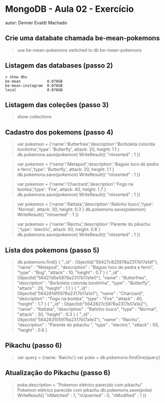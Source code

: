 # MongoDB - Aula 02 - Exercício
autor: Denner Evaldt Machado

## Crie uma databate chamada be-mean-pokemons

> use be-mean-pokemons
switched to db be-mean-pokemons 

## Listagem das databases (passo 2)

```
> show dbs
be-mean            0.078GB
be-mean-instagram  0.078GB
local              0.078GB

```

## Listagem das coleções (passo 3)

> show collections
> 

## Cadastro dos pokemons (passo 4)

> var pokemon = {'name':'Butterfree','description':'Borboleta colorida bonitinha','type': 'Butterfly', attack: 20, height: 1.1 }
> db.pokemons.save(pokemon)
WriteResult({ "nInserted" : 1 })

> var pokemon = {'name':'Metapod','description':'Baguio loco de pedra e ferro','type': 'Butterfly', attack: 20, height: 1.1 }
> db.pokemons.save(pokemon)
WriteResult({ "nInserted" : 1 })

> var pokemon = {'name':'Charizard','description':'Fogo na bomba','type': 'Fire', attack: 40, height: 1.7 }
> db.pokemons.save(pokemon)
WriteResult({ "nInserted" : 1 })

> var pokemon = {'name':'Rattata','description':'Ratinho louco','type': 'Normal', attack: 30, height: 0.3 }
> db.pokemons.save(pokemon)
WriteResult({ "nInserted" : 1 })

> var pokemon = {'name':'Raichu','description':'Parente do pikachu ','type': 'electric', attack: 50, height: 0.8 }
> db.pokemons.save(pokemon)
WriteResult({ "nInserted" : 1 })

## Lista dos pokemons (passo 5)

> db.pokemons.find()
{ "_id" : ObjectId("56427c825978a2317b17a1df"), "name" : "Metapod", "description" : "Baguio loco de pedra e ferro", "type" : "Bug", "attack" : 10, "height" : 0.7 }
{ "_id" : ObjectId("56427d5e5978a2317b17a1e0"), "name" : "Butterfree", "description" : "Borboleta colorida bonitinha", "type" : "Butterfly", "attack" : 20, "height" : 1.1 }
{ "_id" : ObjectId("564281df5978a2317b17a1e1"), "name" : "Charizard", "description" : "Fogo na bomba", "type" : "Fire", "attack" : 40, "height" : 1.7 }
{ "_id" : ObjectId("5642827c5978a2317b17a1e2"), "name" : "Rattata", "description" : "Ratinho louco", "type" : "Normal", "attack" : 30, "height" : 0.3 }
{ "_id" : ObjectId("564283105978a2317b17a1e3"), "name" : "Raichu", "description" : "Parente do pikachu ", "type" : "electric", "attack" : 50, "height" : 0.8 }

## Pikachu (passo 6)

> var query = {name: 'Raichu'}
> var poke = db.pokemons.findOne(query)

## Atualização do Pikachu (passo 6)

> poke.description = "Pokemon elétrico parecido com pikachu"
Pokemon elétrico parecido com pikachu
> db.pokemons.save(poke)
WriteResult({ "nMatched" : 1, "nUpserted" : 0, "nModified" : 1 })